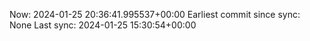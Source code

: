 Now: 2024-01-25 20:36:41.995537+00:00 Earliest commit since sync: None Last sync: 2024-01-25 15:30:54+00:00
